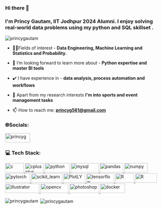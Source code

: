 <h3 align="left">Hi there 👋
<h3 align="left">I'm Princy Gautam, IIT Jodhpur 2024 Alumni. I enjoy solving real-world data problems using my python and SQL skillset .</h3>

<p align="left"> <img src="https://komarev.com/ghpvc/?username=princygautam&label=Profile%20views&color=0e75b6&style=flat" alt="princygautam" /> </p>

- 👩‍💻Fields of interest - **Data Engineering, Machine Learning and Statistics and Probability.**

- 🌱 I’m looking forward to learn more about - **Python expertise and master BI tools**

- ✔️ I have experience in - **data analysis, process automation and workflows**

- 🙂 Apart from my research interests **I'm into sports and event management tasks** 

- 📫 How to reach me: **princyg561@gmail.com**

<h3 align="left">🌐Socials:</h3>
<p align="left">
<a href="https://linkedin.com/in/princyg" target="blank"><img align="center" src="https://img.shields.io/badge/-LinkedIn-blue?logo=LinkedIn&logoColor=white&style=flat" alt="princyg" height="30" width="80" /></a>
</p>

<h3 align="left">💻 Tech Stack:</h3>
<p align="left"> <a href="https://www.cprogramming.com/" target="_blank" rel="noreferrer"> <img src="https://img.shields.io/badge/-C-orange?logo=c&logoColor=white&style=flat" alt="c" width="60" height="30"/> </a> <a href="https://www.w3schools.com/cpp/" target="_blank" rel="noreferrer"> <img src="https://img.shields.io/badge/-c++-red?logo=cpp&logoColor=white&style=flat" alt="cplusplus" width="60" height="30"/> </a> <a href="https://www.python.org" target="_blank" rel="noreferrer"> <img src="https://img.shields.io/badge/Python-FFD43B?logo=python&logoColor=blue&style=flat" alt="python" width="80" height="30"/> </a> <a href="https://www.mysql.com/" target="_blank" rel="noreferrer"> <img src="https://img.shields.io/badge/MySQL-1DBF73?logo=mysql&logoColor=white&style=flat" alt="mysql" width="90" height="30"/> </a>  <a href="https://pandas.pydata.org/" target="_blank" rel="noreferrer"> <img src="https://img.shields.io/badge/Pandas-2C2D72?logo=pandas&logoColor=white&style=flat" alt="pandas" width="75" height="30"/> </a> <a href="https://numpy.pydata.org/" target="_blank" rel="noreferrer"> <img src="https://img.shields.io/badge/Numpy-777BB4?logo=numpy&logoColor=white&style=flat" alt="numpy" width="75" height="30"/> </a> <a href="https://pytorch.org/" target="_blank" rel="noreferrer"> <img src="https://img.shields.io/badge/PyTorch-EE4C2C?logo=pytorch&logoColor=white&style=flat" alt="pytorch" width="80" height="30"/> </a> <a href="https://scikit-learn.org/" target="_blank" rel="noreferrer"> <img src="https://img.shields.io/badge/scikit_learn-F7931E?logo=scikit-learn&logoColor=white&style=flat" alt="scikit_learn" width="100" height="30"/> </a> <a href="https://scikit-learn.org/" target="_blank" rel="noreferrer">  <img src = "https://img.shields.io/badge/Plotly-239120?logo=plotly&logoColor=white&style=flat" alt="PlotLY" width= "70" height="30"/> </a> <a href="https://www.tensorflow.org" target="_blank" rel="noreferrer"> <img src="https://img.shields.io/badge/TensorFlow-FF6F00?logo=TensorFlow&logoColor=white&style=flat" alt="tensorflow" width="90" height="30"/> </a> <a href="https://www.w3schools.com/R/" target="_blank" rel="noreferrer"> <img src="https://img.shields.io/badge/R-276DC3?style=flat&logo=r&logoColor=white" alt="R" width="60" height="30"/> </a> <a href="https://www.w3schools.com/Keras/" target="_blank" rel="noreferrer"> <img src="https://img.shields.io/badge/Keras-FF0000?style=flat&logo=keras&logoColor=white" alt="R" width="70" height="30"/> </a> <a href="https://www.adobe.com/in/products/illustrator.html" target="_blank" rel="noreferrer"> <img src="https://img.shields.io/badge/Adobe%20Illustrator-FF9A00?style=flat&logo=adobe%20illustrator&logoColor=white" alt="illustrator" width="110" height="30"/> </a> <a href="https://opencv.org/" target="_blank" rel="noreferrer"> <img src="https://img.shields.io/badge/OpenCV-27338e?style=flat&logo=OpenCV&logoColor=white" alt="opencv" width="90" height="30"/> </a>  <a href="https://www.photoshop.com/en" target="_blank" rel="noreferrer"> <img src="https://img.shields.io/badge/Photoshop-31A8FF?style=flat&logo=Adobe%20Photoshop&logoColor=black" alt="photoshop" width="95" height="30"/> </a> <a href="https://www.docker.com/" target="_blank" rel="noreferrer"> <img src="https://img.shields.io/badge/-Docker-lightblue?logo=Docker&logoColor=white&style=flat" alt="docker" width="80" height="30"/> </a> </p>

<p><img align="left" src="https://github-readme-stats.vercel.app/api/top-langs?username=princygautam&show_icons=true&locale=en&layout=compact" alt="princygautam" /></p>

<p>&nbsp;<img align="center" src="https://github-readme-stats.vercel.app/api?username=princygautam&show_icons=true&locale=en" alt="princygautam" /></p>
